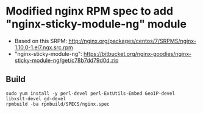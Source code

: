 Modified nginx RPM spec to add "nginx-sticky-module-ng" module
===

* Based on this SRPM: http://nginx.org/packages/centos/7/SRPMS/nginx-1.10.0-1.el7.ngx.src.rpm
* "nginx-sticky-module-ng": https://bitbucket.org/nginx-goodies/nginx-sticky-module-ng/get/c78b7dd79d0d.zip

Build
---

```
sudo yum install -y perl-devel perl-ExtUtils-Embed GeoIP-devel libxslt-devel gd-devel
rpmbuild -ba rpmbuild/SPECS/nginx.spec 
```
